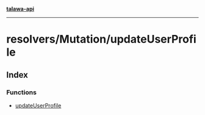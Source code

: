[**talawa-api**](../../../README.md)

***

# resolvers/Mutation/updateUserProfile

## Index

### Functions

- [updateUserProfile](functions/updateUserProfile.md)
